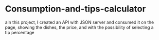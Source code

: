 # Consumption-and-tips-calculator
aIn this project, I created an API with JSON server and consumed it on the page, showing the dishes, the price, and with the possibility of selecting a tip percentage
